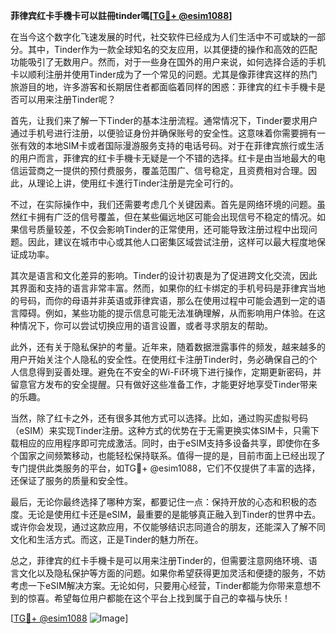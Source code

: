 **菲律宾红卡手機卡可以註冊tinder嗎[[TG💪+ @esim1088](https://t.me/s/esim1088)]**

在当今这个数字化飞速发展的时代，社交软件已经成为人们生活中不可或缺的一部分。其中，Tinder作为一款全球知名的交友应用，以其便捷的操作和高效的匹配功能吸引了无数用户。然而，对于一些身在国外的用户来说，如何选择合适的手机卡以顺利注册并使用Tinder成为了一个常见的问题。尤其是像菲律宾这样的热门旅游目的地，许多游客和长期居住者都面临着同样的困惑：菲律宾的红卡手機卡是否可以用来注册Tinder呢？

首先，让我们来了解一下Tinder的基本注册流程。通常情况下，Tinder要求用户通过手机号进行注册，以便验证身份并确保账号的安全性。这意味着你需要拥有一张有效的本地SIM卡或者国际漫游服务支持的电话号码。对于在菲律宾旅行或生活的用户而言，菲律宾的红卡手機卡无疑是一个不错的选择。红卡是由当地最大的电信运营商之一提供的预付费服务，覆盖范围广、信号稳定，且资费相对合理。因此，从理论上讲，使用红卡進行Tinder注册是完全可行的。

不过，在实际操作中，我们还需要考虑几个关键因素。首先是网络环境的问题。虽然红卡拥有广泛的信号覆盖，但在某些偏远地区可能会出现信号不稳定的情况。如果信号质量较差，不仅会影响Tinder的正常使用，还可能导致注册过程中出现问题。因此，建议在城市中心或其他人口密集区域尝试注册，这样可以最大程度地保证成功率。

其次是语言和文化差异的影响。Tinder的设计初衷是为了促进跨文化交流，因此其界面和支持的语言非常丰富。然而，如果你的红卡绑定的手机号码是菲律宾当地的号码，而你的母语并非英语或菲律宾语，那么在使用过程中可能会遇到一定的语言障碍。例如，某些功能的提示信息可能无法准确理解，从而影响用户体验。在这种情况下，你可以尝试切换应用的语言设置，或者寻求朋友的帮助。

此外，还有关于隐私保护的考量。近年来，随着数据泄露事件的频发，越来越多的用户开始关注个人隐私的安全性。在使用红卡注册Tinder时，务必确保自己的个人信息得到妥善处理。避免在不安全的Wi-Fi环境下进行操作，定期更新密码，并留意官方发布的安全提醒。只有做好这些准备工作，才能更好地享受Tinder带来的乐趣。

当然，除了红卡之外，还有很多其他方式可以选择。比如，通过购买虚拟号码（eSIM）来实现Tinder注册。这种方式的优势在于无需更换实体SIM卡，只需下载相应的应用程序即可完成激活。同时，由于eSIM支持多设备共享，即使你在多个国家之间频繁移动，也能轻松保持联系。值得一提的是，目前市面上已经出现了专门提供此类服务的平台，如TG💪+ @esim1088，它们不仅提供了丰富的选择，还保证了服务的质量和安全性。

最后，无论你最终选择了哪种方案，都要记住一点：保持开放的心态和积极的态度。无论是使用红卡还是eSIM，最重要的是能够真正融入到Tinder的世界中去。或许你会发现，通过这款应用，不仅能够结识志同道合的朋友，还能深入了解不同文化和生活方式。而这，正是Tinder的魅力所在。

总之，菲律宾的红卡手機卡是可以用来注册Tinder的，但需要注意网络环境、语言文化以及隐私保护等方面的问题。如果你希望获得更加灵活和便捷的服务，不妨考虑一下eSIM解决方案。无论如何，只要用心经营，Tinder都能为你带来意想不到的惊喜。希望每位用户都能在这个平台上找到属于自己的幸福与快乐！

[[TG💪+ @esim1088](https://t.me/s/esim1088) ![Image](https://i.postimg.cc/4NQfJmqS/Snipaste-2025-05-13-00-14-12.png)]